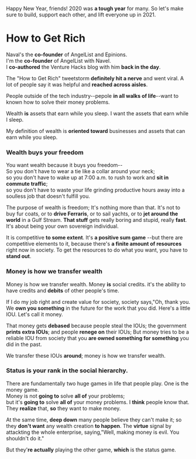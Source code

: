 Happy New Year, friends! 2020 was **a tough year** for many. So let's make sure to build, support each other, and lift everyone up in 2021.

# How to Get Rich
Naval's the __co-founder__ of AngelList and Epinions.  
I'm the __co-founder__ of AngelList with Navel.  
I __co-authored__ the Venture Hacks blog with him __back in the day__.  

The "How to Get Rich" tweetstorm __definitely hit a nerve__ and went viral. A lot of people say it was helpful and __reached across aisles__.

People outside of the tech industry--pepole __in all walks of life__--want to known how to solve their money problems.

Wealth __is__ assets that earn while you sleep.
I want the assets that earn while I sleep.

My definition of wealth is __oriented toward__ businesses and assets that can earn while you sleep.

### Wealth buys your freedom
You want wealth because it buys you freedom--  
So you don't have to wear a tie like a collar around your neck;  
so you don't have to wake up at 7:00 a.m. to rush to work and __sit in commute traffic__;  
so you don't have to waste your life grinding productive hours away into a soulless job that doesn't fulfill you.

The purpose of wealth is freedom; It's nothing more than that. It's not to buy fur coats, or to __drive Ferraris__, or to sail yachts, or to __jet around the world__ in a Gulf Stream.
__That stuff__ gets really boring and stupid, really __fast__.
It's about being your own sovereign individual.

It is competitive __to some extent__.
It's __a positive sum game__
--but there are competitive elements to it, because there's __a finite amount of resources__ right now in society.
To get the resources to do what you want, you have to __stand out__.
### Money is how we transfer wealth
Money is how we transfer wealth. Money __is__ social credits.
it's the ability to have credits and __debits__ of other people's time.

If I do my job right and create value for society, society says,"Oh, thank you. We __own you something__ in the future for the work that you did.
Here's a little IOU. Let's call it money.

That money gets __debased__ because people steal the IOUs; the government __prints extra IOUs__;
and people __renege on__ their IOUs;
But money tries to be a reliable IOU from society that you __are owned something for something__ you did in the past.

We transfer these IOUs __around__; money is how we transfer wealth.

### Status is your rank in the social hierarchy.
There are fundamentally two huge games in life that people play. One is the money game.  
Money is not __going to__ solve __all of__ your problems;  
but it's __going to__ solve __all of__ your money problems.
I __think__ people know that. They __realize__ that, __so__ they want to make money.

At the same time, __deep down__ many people believe they can't make it;
so they __don't want__ any wealth creation __to happen__.
The __virtue__ signal by attackting the whole enterprise, saying,"Well, making money is evil. You shouldn't do it."

But they'__re actually__ playing the other game, __which__ is the status game.
